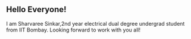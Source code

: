 ## Hello Everyone!
I am Sharvaree Sinkar,2nd year electrical dual degree undergrad student from IIT Bombay.
Looking forward to work with you all!

